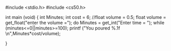 
#include <stdio.h>
#include <cs50.h>

int main (void)
{
    int Minutes;
    int cost = 6;
    //float volume = 0.5;
    float volume = get_float("enter the volume =");
    do Minutes = get_int("Enter time = ");
   while (minutes<=0||minutes>=100);
   printf ("You poured %.1f \n",Minutes*cost/volume);

}

